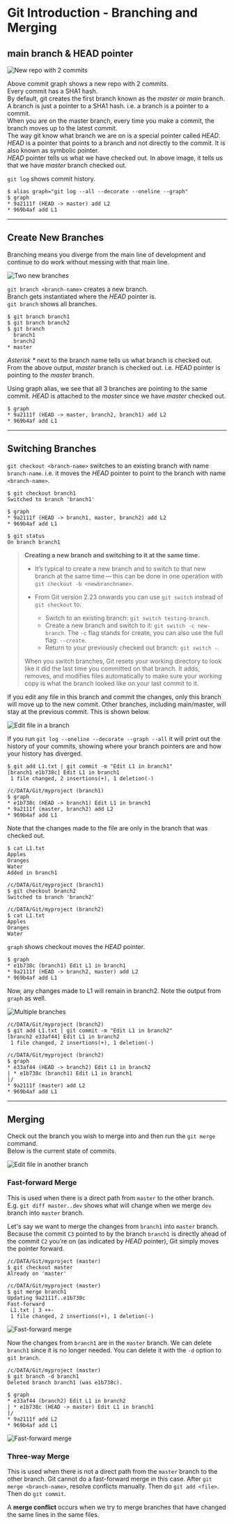 # Git Introduction - Branching and Merging

## main branch & HEAD pointer

![New repo with 2 commits](images/branch1.png "New repo with 2 commits")

Above commit graph shows a new repo with 2 commits.\
Every commit has a SHA1 hash.\
By default, git creates the first branch known as the _master_ or _main_ branch.\
A branch is just a pointer to a SHA1 hash. i.e. a branch is a pointer to a commit.\
When you are on the master branch, every time you make a commit, the branch moves up to the latest commit.\
The way git know what branch we are on is a special pointer called _HEAD_.\
_HEAD_ is a pointer that points to a branch and not directly to the commit. It is also known as symbolic pointer.\
_HEAD_ pointer tells us what we have checked out. In above image, it tells us that we have _master_ branch checked out.

`git log` shows commit history.

```
$ alias graph="git log --all --decorate --oneline --graph"
$ graph
* 9a2111f (HEAD -> master) add L2
* 969b4af add L1
```
---
## Create New Branches
Branching means you diverge from the main line of development and continue to do work without messing with that main line.

![Two new branches](images/branch2.png "Two new branches")

`git branch <branch-name>` creates a new branch.\
 Branch gets instantiated where the _HEAD_ pointer is.\
 `git branch` shows all branches.

```
$ git branch branch1
$ git branch branch2
$ git branch
  branch1
  branch2
* master
```
_Asterisk *_ next to the branch name tells us what branch is checked out. From the above output, _master_ branch is checked out. i.e. _HEAD_ pointer is pointing to the _master_ branch.

Using graph alias, we see that all 3 branches are pointing to the same commit. _HEAD_ is attached to the _master_ since we have _master_ checked out.
```
$ graph
* 9a2111f (HEAD -> master, branch2, branch1) add L2
* 969b4af add L1
```
---
## Switching Branches

`git checkout <branch-name>` switches to an existing branch with name `branch-name`. i.e. it moves the _HEAD_ pointer to point to the branch with name `<branch-name>`.

```
$ git checkout branch1
Switched to branch 'branch1'

$ graph
* 9a2111f (HEAD -> branch1, master, branch2) add L2
* 969b4af add L1

$ git status
On branch branch1
```

>**Creating a new branch and switching to it at the same time.**
>* It’s typical to create a new branch and to switch to that new branch at the same time — this can be done in one operation with `git checkout -b <newbranchname>`.
>
>* From Git version 2.23 onwards you can use `git switch` instead of `git checkout` to:
>   * Switch to an existing branch: `git switch testing-branch`.
>   * Create a new branch and switch to it: `git switch -c new-branch`. The `-c` flag stands for create, you can also use the full flag: `--create`.
>   * Return to your previously checked out branch: `git switch -`.
>
>
>When you switch branches, Git resets your working directory to look like it did the last time you committed on that branch. It adds, removes, and modifies files automatically to make sure your working copy is what the branch looked like on your last commit to it.

If you edit any file in this branch and commit the changes, only this branch will move up to the new commit. Other branches, including main/master, will stay at the previous commit. This is shown below.

![Edit file in a branch](images/branch3.png "Edit file in a branch")

If you run `git log --oneline --decorate --graph --all` it will print out the history of your commits, showing where your branch pointers are and how your history has diverged.
```
$ git add L1.txt | git commit -m "Edit L1 in branch1"
[branch1 e1b738c] Edit L1 in branch1
 1 file changed, 2 insertions(+), 1 deletion(-)

/c/DATA/Git/myproject (branch1)
$ graph
* e1b738c (HEAD -> branch1) Edit L1 in branch1
* 9a2111f (master, branch2) add L2
* 969b4af add L1
```

Note that the changes made to the file are only in the branch that was checked out.
```
$ cat L1.txt
Apples
Oranges
Water
Added in branch1

/c/DATA/Git/myproject (branch1)
$ git checkout branch2
Switched to branch 'branch2'

/c/DATA/Git/myproject (branch2)
$ cat L1.txt
Apples
Oranges
Water
```

`graph` shows checkout moves the _HEAD_ pointer.
```
$ graph
* e1b738c (branch1) Edit L1 in branch1
* 9a2111f (HEAD -> branch2, master) add L2
* 969b4af add L1
```

Now, any changes made to L1 will remain in branch2. Note the output from `graph` as well.

![Multiple branches](images/branch4.png "Multiple branches")

```
/c/DATA/Git/myproject (branch2)
$ git add L1.txt | git commit -m "Edit L1 in branch2"
[branch2 e33af44] Edit L1 in branch2
 1 file changed, 2 insertions(+), 1 deletion(-)

/c/DATA/Git/myproject (branch2)
$ graph
* e33af44 (HEAD -> branch2) Edit L1 in branch2
| * e1b738c (branch1) Edit L1 in branch1
|/
* 9a2111f (master) add L2
* 969b4af add L1
```
---
## Merging

Check out the branch you wish to merge into and then run the `git merge` command.\
Below is the current state of commits.

![Edit file in another branch](images/branch4.1.png "Edit file in another branch")

### Fast-forward Merge

This is used when there is a direct path from `master` to the other branch.
E.g. `git diff master..dev` shows what will change when we merge `dev` branch into `master` branch.

Let's say we want to merge the changes from `branch1` into `master` branch.\
Because the commit `C3` pointed to by the branch `branch1` is directly ahead of the commit `C2` you’re on (as indicated by _HEAD_ pointer), Git simply moves the pointer forward.

```
/c/DATA/Git/myproject (master)
$ git checkout master
Already on 'master'

/c/DATA/Git/myproject (master)
$ git merge branch1
Updating 9a2111f..e1b738c
Fast-forward
 L1.txt | 3 ++-
 1 file changed, 2 insertions(+), 1 deletion(-)
```

![Fast-forward merge](images/merge-ff-1.png "Fast-forward merge")

Now the changes from `branch1` are in the `master` branch. We can delete `branch1` since it is no longer needed. You can delete it with the `-d` option to `git branch`.

```
/c/DATA/Git/myproject (master)
$ git branch -d branch1
Deleted branch branch1 (was e1b738c).

$ graph
* e33af44 (branch2) Edit L1 in branch2
| * e1b738c (HEAD -> master) Edit L1 in branch1
|/
* 9a2111f add L2
* 969b4af add L1
```

![Fast-forward merge](images/merge-ff-2.png "Fast-forward merge")

### Three-way Merge

This is used when there is not a direct path from the `master` branch to the other branch.
Git cannot do a fast-forward merge in this case.
After `git merge <branch-name>`, resolve conflicts manually. Then do `git add <file>`. Then do `git commit`.

A **merge conflict** occurs when we try to merge branches that have changed the same lines in the same files.
